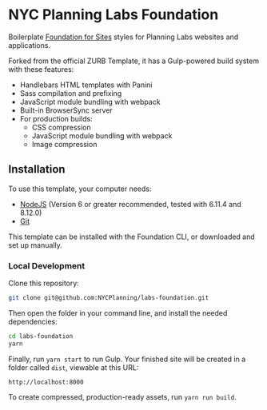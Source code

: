 # NYC Planning Labs Foundation

Boilerplate [Foundation for Sites](http://foundation.zurb.com/sites) styles for Planning Labs websites and applications.

Forked from the official ZURB Template, it has a Gulp-powered build system with these features:

- Handlebars HTML templates with Panini
- Sass compilation and prefixing
- JavaScript module bundling with webpack
- Built-in BrowserSync server
- For production builds:
  - CSS compression
  - JavaScript module bundling with webpack
  - Image compression

## Installation

To use this template, your computer needs:

- [NodeJS](https://nodejs.org/en/) (Version 6 or greater recommended, tested with 6.11.4 and 8.12.0)
- [Git](https://git-scm.com/)

This template can be installed with the Foundation CLI, or downloaded and set up manually.


### Local Development

Clone this repository:

```bash
git clone git@github.com:NYCPlanning/labs-foundation.git
```

Then open the folder in your command line, and install the needed dependencies:

```bash
cd labs-foundation
yarn
```

Finally, run `yarn start` to run Gulp. Your finished site will be created in a folder called `dist`, viewable at this URL:

```
http://localhost:8000
```

To create compressed, production-ready assets, run `yarn run build`.
